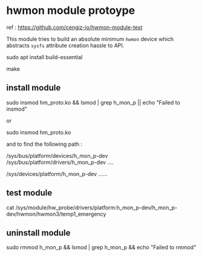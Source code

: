 # hwmon module protoype
ref : https://github.com/cengiz-io/hwmon-module-test

This module tries to build an absolute minimum `hwmon` device which abstracts `sysfs` attribute creation hassle to API.

sudo apt install build-essential

make

## install module

sudo insmod hm_proto.ko && lsmod | grep h_mon_p || echo "Failed to insmod"

or

sudo insmod hm_proto.ko

and to find the following path :

/sys/bus/platform/devices/h_mon_p-dev
/sys/bus/platform/drivers/h_mon_p-dev
....

/sys/devices/platform/h_mon_p-dev
......

## test module

cat /sys/module/hw_probe/drivers/platform\:h_mon_p-dev/h_mon_p-dev/hwmon/hwmon3/temp1_emergency

## uninstall module

sudo rmmod h_mon_p && lsmod | grep h_mon_p && echo "Failed to rmmod"

```
